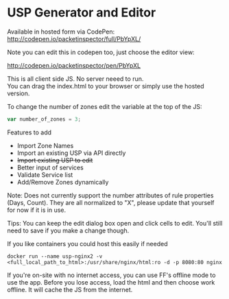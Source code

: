 USP Generator and Editor
================

Available in hosted form via CodePen: http://codepen.io/packetinspector/full/PbYpXL/

Note you can edit this in codepen too, just choose the editor view:

http://codepen.io/packetinspector/pen/PbYpXL

This is all client side JS. No server neeed to run.  
You can drag the index.html to your browser or simply use the hosted version.

To change the number of zones edit the variable at the top of the JS:
```javascript
var number_of_zones = 3;
```

Features to add
- Import Zone Names
- Import an existing USP via API directly
- ~~Import existing USP to edit~~
- Better input of services
- Validate Service list
- Add/Remove Zones dynamically

Note: Does not currently support the number attributes of rule properties (Days, Count).  They are all normalized to "X", please update that yourself for now if it is in use.

Tips: You can keep the edit dialog box open and click cells to edit. You'll still need to save if you make a change though.


If you like containers you could host this easily if needed

```shell
docker run --name usp-nginx2 -v <full_local_path_to_html>:/usr/share/nginx/html:ro -d -p 8080:80 nginx
```

If you're on-site with no internet access, you can use FF's offline mode to use the app.
Before you lose access, load the html and then choose work offline.  It will cache the JS from the internet.